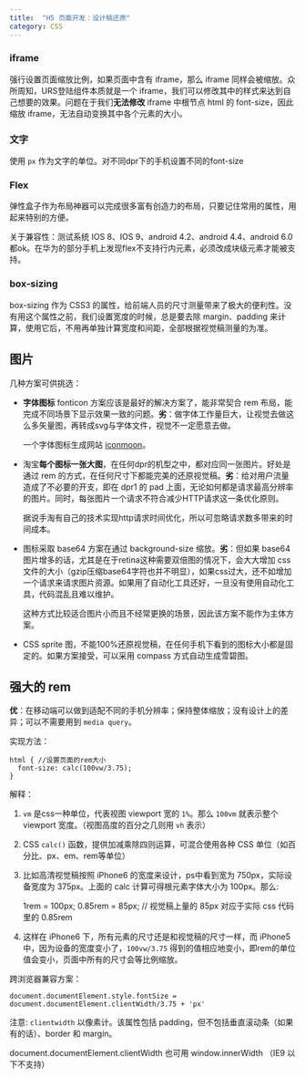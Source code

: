 ```yaml
---
title:  "H5 页面开发：设计稿还原"
category: CSS
---
```

### iframe

强行设置页面缩放比例，如果页面中含有 iframe，那么 iframe 同样会被缩放。众所周知，URS登陆组件本质就是一个 iframe，我们可以修改其中的样式来达到自己想要的效果。问题在于我们**无法修改** iframe 中根节点 html 的 font-size，因此缩放 iframe，无法自动变换其中各个元素的大小。

### 文字

使用 `px` 作为文字的单位。对不同dpr下的手机设置不同的font-size

### Flex

弹性盒子作为布局神器可以完成很多富有创造力的布局，只要记住常用的属性，用起来特别的方便。

关于兼容性：测试系统 IOS 8、IOS 9、android 4.2、android 4.4、android 6.0 都ok。在华为的部分手机上发现flex不支持行内元素，必须改成块级元素才能被支持。

### box-sizing

box-sizing 作为 CSS3 的属性，给前端人员的尺寸测量带来了极大的便利性。没有用这个属性之前，我们设置宽度的时候，总是要去除 margin、padding 来计算，使用它后，不用再单独计算宽度和间距，全部根据视觉稿测量的为准。

## 图片

几种方案可供挑选：

+ **字体图标** fonticon 方案应该是最好的解决方案了，能非常契合 rem 布局，能完成不同场景下显示效果一致的问题。**劣**：做字体工作量巨大，让视觉去做这么多矢量图，再转成svg与字体文件，视觉不一定愿意去做。

    一个字体图标生成网站 [iconmoon](https://icomoon.io/)。

+ 淘宝**每个图标一张大图**，在任何dpr的机型之中，都对应同一张图片。好处是通过 rem 的方式，在任何尺寸下都能完美的还原视觉稿。**劣**：给对用户流量造成了不必要的开支，即在 dpr1 的 pad 上面，无论如何都是请求最高分辨率的图片。同时，每张图片一个请求不符合减少HTTP请求这一条优化原则。

    据说手淘有自己的技术实现http请求时间优化，所以可忽略请求数多带来的时间成本。

+ 图标采取 base64 方案在通过 background-size 缩放。**劣**：但如果 base64 图片增多的话，尤其是在于retina这种需要双倍图的情况下，会大大增加 css 文件的大小（gzip压缩base64字符也并不明显），如果css过大，还不如增加一个请求来请求图片资源。如果用了自动化工具还好，一旦没有使用自动化工具，代码混乱且难以维护。

    这种方式比较适合图片小而且不经常更换的场景，因此该方案不能作为主体方案。

+ CSS sprite 图，不能100%还原视觉稿，在任何手机下看到的图标大小都是固定的。如果方案接受，可以采用 compass 方式自动生成雪碧图。

## 强大的 rem

**优**：在移动端可以做到适配不同的手机分辨率；保持整体缩放；没有设计上的差异；可以不需要用到 `media query`。

实现方法：

    html { //设置页面的rem大小
      font-size: calc(100vw/3.75);
    }

解释：

1. `vm` 是css一种单位，代表视图 viewport 宽的 `1%`。那么 `100vm` 就表示整个 viewport 宽度。（视图高度的百分之几则用 `vh` 表示）
2. CSS `calc()` 函数，提供加减乘除四则运算，可混合使用各种 CSS 单位（如百分比、px、em、rem等单位）
3. 比如高清视觉稿按照 iPhone6 的宽度来设计，ps中看到宽为 750px，实际设备宽度为 375px。上面的 calc 计算可得根元素字体大小为 100px。那么:

    1rem = 100px;
    0.85rem = 85px; // 视觉稿上量的 85px 对应于实际 css 代码里的 0.85rem

4. 这样在 iPhone6 下，所有元素的尺寸还是和视觉稿的尺寸一样，而 iPhone5 中，因为设备的宽度变小了，`100vw/3.75` 得到的值相应地变小，即rem的单位值会变小，页面中所有的尺寸会等比例缩放。

跨浏览器兼容方案：

    document.documentElement.style.fontSize = document.documentElement.clientWidth/3.75 + 'px'

注意: `clientwidth` 以像素计。该属性包括 padding，但不包括垂直滚动条（如果有的话）、border 和 margin。

document.documentElement.clientWidth 也可用 window.innerWidth （IE9 以下不支持）

